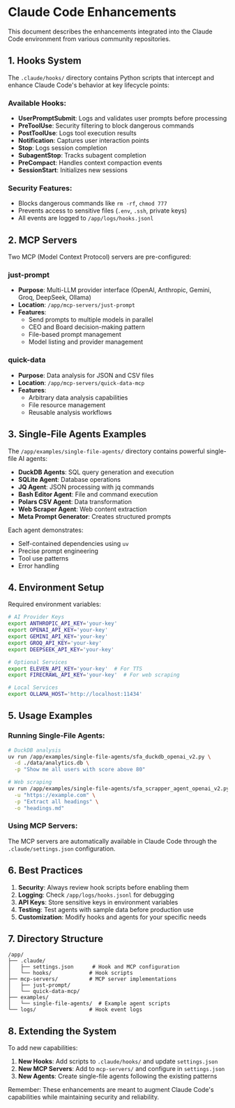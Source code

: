# Claude Code Enhancements

This document describes the enhancements integrated into the Claude Code environment from various community repositories.

## 1. Hooks System

The `.claude/hooks/` directory contains Python scripts that intercept and enhance Claude Code's behavior at key lifecycle points:

### Available Hooks:
- **UserPromptSubmit**: Logs and validates user prompts before processing
- **PreToolUse**: Security filtering to block dangerous commands
- **PostToolUse**: Logs tool execution results
- **Notification**: Captures user interaction points
- **Stop**: Logs session completion
- **SubagentStop**: Tracks subagent completion
- **PreCompact**: Handles context compaction events
- **SessionStart**: Initializes new sessions

### Security Features:
- Blocks dangerous commands like `rm -rf`, `chmod 777`
- Prevents access to sensitive files (`.env`, `.ssh`, private keys)
- All events are logged to `/app/logs/hooks.jsonl`

## 2. MCP Servers

Two MCP (Model Context Protocol) servers are pre-configured:

### just-prompt
- **Purpose**: Multi-LLM provider interface (OpenAI, Anthropic, Gemini, Groq, DeepSeek, Ollama)
- **Location**: `/app/mcp-servers/just-prompt`
- **Features**:
  - Send prompts to multiple models in parallel
  - CEO and Board decision-making pattern
  - File-based prompt management
  - Model listing and provider management

### quick-data
- **Purpose**: Data analysis for JSON and CSV files
- **Location**: `/app/mcp-servers/quick-data-mcp`
- **Features**:
  - Arbitrary data analysis capabilities
  - File resource management
  - Reusable analysis workflows

## 3. Single-File Agents Examples

The `/app/examples/single-file-agents/` directory contains powerful single-file AI agents:

- **DuckDB Agents**: SQL query generation and execution
- **SQLite Agent**: Database operations
- **JQ Agent**: JSON processing with jq commands
- **Bash Editor Agent**: File and command execution
- **Polars CSV Agent**: Data transformation
- **Web Scraper Agent**: Web content extraction
- **Meta Prompt Generator**: Creates structured prompts

Each agent demonstrates:
- Self-contained dependencies using `uv`
- Precise prompt engineering
- Tool use patterns
- Error handling

## 4. Environment Setup

Required environment variables:
```bash
# AI Provider Keys
export ANTHROPIC_API_KEY='your-key'
export OPENAI_API_KEY='your-key'
export GEMINI_API_KEY='your-key'
export GROQ_API_KEY='your-key'
export DEEPSEEK_API_KEY='your-key'

# Optional Services
export ELEVEN_API_KEY='your-key'  # For TTS
export FIRECRAWL_API_KEY='your-key'  # For web scraping

# Local Services
export OLLAMA_HOST='http://localhost:11434'
```

## 5. Usage Examples

### Running Single-File Agents:
```bash
# DuckDB analysis
uv run /app/examples/single-file-agents/sfa_duckdb_openai_v2.py \
  -d ./data/analytics.db \
  -p "Show me all users with score above 80"

# Web scraping
uv run /app/examples/single-file-agents/sfa_scrapper_agent_openai_v2.py \
  -u "https://example.com" \
  -p "Extract all headings" \
  -o "headings.md"
```

### Using MCP Servers:
The MCP servers are automatically available in Claude Code through the `.claude/settings.json` configuration.

## 6. Best Practices

1. **Security**: Always review hook scripts before enabling them
2. **Logging**: Check `/app/logs/hooks.jsonl` for debugging
3. **API Keys**: Store sensitive keys in environment variables
4. **Testing**: Test agents with sample data before production use
5. **Customization**: Modify hooks and agents for your specific needs

## 7. Directory Structure

```
/app/
├── .claude/
│   ├── settings.json      # Hook and MCP configuration
│   └── hooks/            # Hook scripts
├── mcp-servers/          # MCP server implementations
│   ├── just-prompt/
│   └── quick-data-mcp/
├── examples/
│   └── single-file-agents/  # Example agent scripts
└── logs/                 # Hook event logs
```

## 8. Extending the System

To add new capabilities:
1. **New Hooks**: Add scripts to `.claude/hooks/` and update `settings.json`
2. **New MCP Servers**: Add to `mcp-servers/` and configure in `settings.json`
3. **New Agents**: Create single-file agents following the existing patterns

Remember: These enhancements are meant to augment Claude Code's capabilities while maintaining security and reliability.